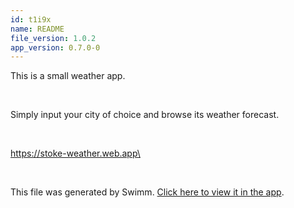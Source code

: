 ```yaml
---
id: t1i9x
name: README
file_version: 1.0.2
app_version: 0.7.0-0
---
```


This is a small weather app.

<br/>

Simply input your city of choice and browse its weather forecast.

<br/>

https://stoke-weather.web.app\


<br/>

This file was generated by Swimm. [Click here to view it in the app](http://localhost:5000/repos/Z2l0aHViJTNBJTNBc3Rva2Utd2VhdGhlciUzQSUzQUFkZGllQ29oZW4=/docs/t1i9x).